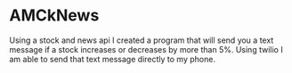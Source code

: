 # AMCkNews
Using a stock and news api I created a program that will send you a text message if a stock increases or decreases by more than 5%. Using twilio I am able to send that text message directly to my phone.
